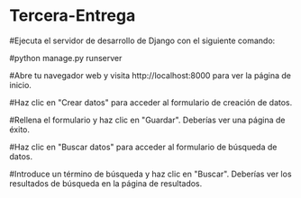 # Tercera-Entrega

#Ejecuta el servidor de desarrollo de Django con el siguiente comando:

#python manage.py runserver

#Abre tu navegador web y visita http://localhost:8000 para ver la página de inicio.

#Haz clic en "Crear datos" para acceder al formulario de creación de datos.

#Rellena el formulario y haz clic en "Guardar". Deberías ver una página de éxito.

#Haz clic en "Buscar datos" para acceder al formulario de búsqueda de datos.

#Introduce un término de búsqueda y haz clic en "Buscar". Deberías ver los resultados de búsqueda en la página de resultados.

